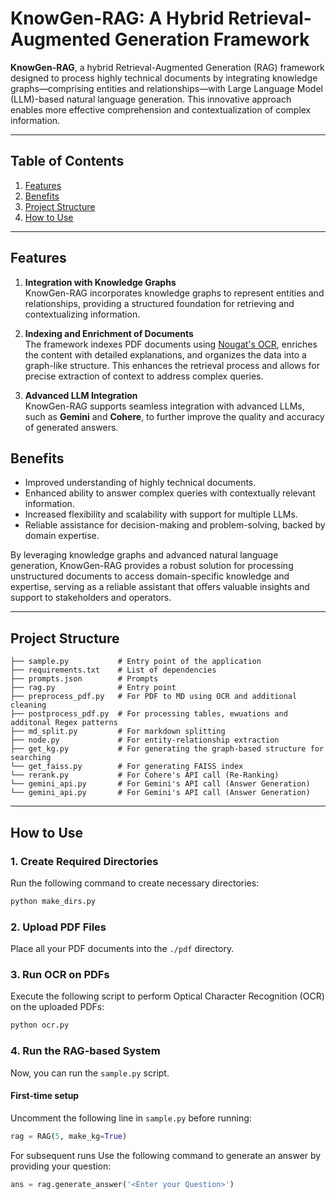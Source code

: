 
# KnowGen-RAG: A Hybrid Retrieval-Augmented Generation Framework

**KnowGen-RAG**, a hybrid Retrieval-Augmented Generation (RAG) framework designed to process highly technical documents by integrating knowledge graphs—comprising entities and relationships—with Large Language Model (LLM)-based natural language generation. This innovative approach enables more effective comprehension and contextualization of complex information.

---

## Table of Contents

1. [Features](#features)  
2. [Benefits](#benefits)  
3. [Project Structure](#project-structure)  
4. [How to Use](#how-to-use)  


---


## Features

1. **Integration with Knowledge Graphs**  
   KnowGen-RAG incorporates knowledge graphs to represent entities and relationships, providing a structured foundation for retrieving and contextualizing information.

2. **Indexing and Enrichment of Documents**  
   The framework indexes PDF documents using [Nougat's OCR](https://github.com/facebookresearch/nougat), enriches the content with detailed explanations, and organizes the data into a graph-like structure. This enhances the retrieval process and allows for precise extraction of context to address complex queries.

3. **Advanced LLM Integration**  
   KnowGen-RAG supports seamless integration with advanced LLMs, such as **Gemini** and **Cohere**, to further improve the quality and accuracy of generated answers.


## Benefits

- Improved understanding of highly technical documents.
- Enhanced ability to answer complex queries with contextually relevant information.
- Increased flexibility and scalability with support for multiple LLMs.
- Reliable assistance for decision-making and problem-solving, backed by domain expertise.

By leveraging knowledge graphs and advanced natural language generation, KnowGen-RAG provides a robust solution for processing unstructured documents to access domain-specific knowledge and expertise, serving as a reliable assistant that offers valuable insights and support to stakeholders and operators.

---

## Project Structure

```plaintext
├── sample.py           # Entry point of the application
├── requirements.txt    # List of dependencies
├── prompts.json        # Prompts
├── rag.py              # Entry point
├── preprocess_pdf.py   # For PDF to MD using OCR and additional cleaning
├── postprocess_pdf.py  # For processing tables, ewuations and additonal Regex patterns
├── md_split.py         # For markdown splitting
├── node.py             # For entity-relationship extraction
├── get_kg.py           # For generating the graph-based structure for searching
└── get_faiss.py        # For generating FAISS index
└── rerank.py           # For Cohere's API call (Re-Ranking)
└── gemini_api.py       # For Gemini's API call (Answer Generation)
└── gemini_api.py       # For Gemini's API call (Answer Generation)
```

---

## How to Use 
### 1. Create Required Directories
Run the following command to create necessary directories:

```sh
python make_dirs.py
```

### 2. Upload PDF Files
Place all your PDF documents into the `./pdf` directory.

### 3. Run OCR on PDFs
Execute the following script to perform Optical Character Recognition (OCR) on the uploaded PDFs:

```sh
python ocr.py
```

### 4. Run the RAG-based System
Now, you can run the `sample.py` script.

#### First-time setup
Uncomment the following line in `sample.py` before running:

```python
rag = RAG(5, make_kg=True)
```
For subsequent runs
Use the following command to generate an answer by providing your question:

```python
ans = rag.generate_answer('<Enter your Question>')
```







 


